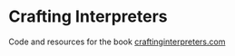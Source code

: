 # Crafting Interpreters

Code and resources for the book [craftinginterpreters.com](https://craftinginterpreters.com/introduction.html)
